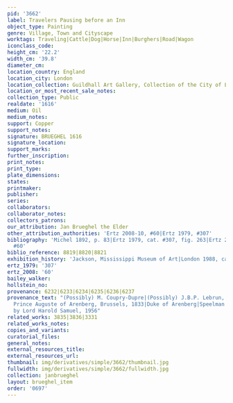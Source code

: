 ```yaml
---
pid: '3662'
label: Travelers Pausing before an Inn
object_type: Painting
genre: Village, Town and Cityscape
worktags: Traveling|Cattle|Dog|Horse|Inn|Burghers|Road|Wagon
iconclass_code:
height_cm: '22.2'
width_cm: '39.8'
diameter_cm:
location_country: England
location_city: London
location_collection: Guildhall Art Gallery, Collection of the City of London
location_or_most_recent_sale_notes:
collection_type: Public
realdate: '1616'
medium: Oil
medium_notes:
support: Copper
support_notes:
signature: BRUEGHEL 1616
signature_location:
support_marks:
further_inscription:
print_notes:
print_type:
plate_dimensions:
states:
printmaker:
publisher:
series:
collaborators:
collaborator_notes:
collectors_patrons:
our_attribution: Jan Brueghel the Elder
other_attribution_authorities: 'Ertz 2008-10, #60|Ertz 1979, #307'
bibliography: 'Michel 1892, p. 83|Ertz 1979, cat. #307, fig. 263|Ertz 2008-10, cat.
  #60'
biblio_reference: 8819|8820|8821
exhibition_history: 'Jackson, Mississippi Museum of Art|London 1988, cat. #8'
ertz_1979: '307'
ertz_2008: '60'
bailey_walker:
hollstein_no:
provenance: 6232|6233|6234|6235|6236|6237
provenance_text: "(Possibly) M. Coupry-Dupre|(Possibly) J.B.P. Lebrun, Paris|(Possibly)
  Prince Auguste of Arenberg, Brussels, 1833|Duke of Arenberg|Speelman Ltd., London|Acquired
  by Lord Harold Samuel, 1956"
related_works: 3835|3836|3331
related_works_notes:
copies_and_variants:
curatorial_files:
general_notes:
external_resources_title:
external_resources_url:
thumbnail: img/derivatives/simple/3662/thumbnail.jpg
fullwidth: img/derivatives/simple/3662/fullwidth.jpg
collection: janbrueghel
layout: brueghel_item
order: '0697'
---
```

